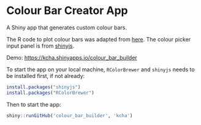 # Colour Bar Creator App

A Shiny app that generates custom colour bars. 

The R code to plot colour bars was adapted from [here](http://www.colbyimaging.com/wiki/statistics/color-bars).
The colour picker input panel is from [shinyjs](https://github.com/daattali/shinyjs).

Demo: https://kcha.shinyapps.io/colour_bar_builder

To start the app on your local machine, `RColorBrewer` and `shinyjs` needs to be
installed first, if not already:
```r
install.packages("shinyjs")
install.packages("RColorBrewer")
```

Then to start the app:
```r
shiny::runGitHub('colour_bar_builder', 'kcha')
```
